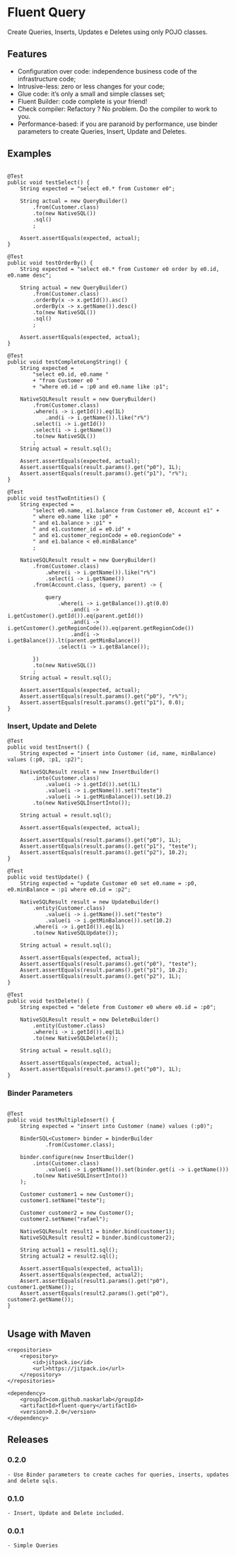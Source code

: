 # Fluent Query

Create Queries, Inserts, Updates e Deletes using only POJO classes.  

## Features

* Configuration over code: independence business code of the infrastructure code;
* Intrusive-less: zero or less changes for your code;
* Glue code: it’s only a small and simple classes set;
* Fluent Builder: code complete is your friend!
* Check compiler: Refactory ? No problem. Do the compiler to work to you.
* Performance-based: if you are paranoid by performance, use binder parameters to create Queries, Insert, Update and Deletes. 

## Examples

```

@Test
public void testSelect() {
	String expected = "select e0.* from Customer e0";
	
	String actual = new QueryBuilder()
		.from(Customer.class)
		.to(new NativeSQL())
		.sql()
		;
	
	Assert.assertEquals(expected, actual);
}

@Test
public void testOrderBy() {
	String expected = "select e0.* from Customer e0 order by e0.id, e0.name desc";
	
	String actual = new QueryBuilder()
		.from(Customer.class)
		.orderBy(x -> x.getId()).asc()
		.orderBy(x -> x.getName()).desc()
		.to(new NativeSQL())
		.sql()
		;
	
	Assert.assertEquals(expected, actual);
}

@Test
public void testCompleteLongString() {
	String expected = 
		"select e0.id, e0.name "
		+ "from Customer e0 "
		+ "where e0.id = :p0 and e0.name like :p1";
	
	NativeSQLResult result = new QueryBuilder()
		.from(Customer.class)
		.where(i -> i.getId()).eq(1L)
			.and(i -> i.getName()).like("r%")
		.select(i -> i.getId())
		.select(i -> i.getName())
		.to(new NativeSQL())
		;
	String actual = result.sql();
	
	Assert.assertEquals(expected, actual);
	Assert.assertEquals(result.params().get("p0"), 1L);
	Assert.assertEquals(result.params().get("p1"), "r%");
}

@Test
public void testTwoEntities() {
	String expected = 
		"select e0.name, e1.balance from Customer e0, Account e1" +
		" where e0.name like :p0" +
		" and e1.balance > :p1" +
		" and e1.customer_id = e0.id" +
		" and e1.customer_regionCode = e0.regionCode" +
		" and e1.balance < e0.minBalance"
		;
	
	NativeSQLResult result = new QueryBuilder()
		.from(Customer.class)
			.where(i -> i.getName()).like("r%")
			.select(i -> i.getName())
		.from(Account.class, (query, parent) -> {
			
			query
				.where(i -> i.getBalance()).gt(0.0)
					.and(i -> i.getCustomer().getId()).eq(parent.getId())
					.and(i -> i.getCustomer().getRegionCode()).eq(parent.getRegionCode())
					.and(i -> i.getBalance()).lt(parent.getMinBalance())
				.select(i -> i.getBalance());
			
		})
		.to(new NativeSQL())
		;
	String actual = result.sql();
	
	Assert.assertEquals(expected, actual);
	Assert.assertEquals(result.params().get("p0"), "r%");
	Assert.assertEquals(result.params().get("p1"), 0.0);
}

```


### Insert, Update and Delete

```
@Test
public void testInsert() {
	String expected = "insert into Customer (id, name, minBalance) values (:p0, :p1, :p2)";
	
	NativeSQLResult result = new InsertBuilder()
		.into(Customer.class)
			.value(i -> i.getId()).set(1L)
			.value(i -> i.getName()).set("teste")
			.value(i -> i.getMinBalance()).set(10.2)
		.to(new NativeSQLInsertInto());
	
	String actual = result.sql();
	
	Assert.assertEquals(expected, actual);
	
	Assert.assertEquals(result.params().get("p0"), 1L);
	Assert.assertEquals(result.params().get("p1"), "teste");
	Assert.assertEquals(result.params().get("p2"), 10.2);
}

@Test
public void testUpdate() {
	String expected = "update Customer e0 set e0.name = :p0, e0.minBalance = :p1 where e0.id = :p2";
	
	NativeSQLResult result = new UpdateBuilder()
		.entity(Customer.class)
			.value(i -> i.getName()).set("teste")
			.value(i -> i.getMinBalance()).set(10.2)
		.where(i -> i.getId()).eq(1L)
		.to(new NativeSQLUpdate());
	
	String actual = result.sql();
	
	Assert.assertEquals(expected, actual);
	Assert.assertEquals(result.params().get("p0"), "teste");
	Assert.assertEquals(result.params().get("p1"), 10.2);
	Assert.assertEquals(result.params().get("p2"), 1L);
}

@Test
public void testDelete() {
	String expected = "delete from Customer e0 where e0.id = :p0";
	
	NativeSQLResult result = new DeleteBuilder()
		.entity(Customer.class)
		.where(i -> i.getId()).eq(1L)
		.to(new NativeSQLDelete());
	
	String actual = result.sql();
	
	Assert.assertEquals(expected, actual);	
	Assert.assertEquals(result.params().get("p0"), 1L);
}

```


### Binder Parameters

```

@Test
public void testMultipleInsert() {
	String expected = "insert into Customer (name) values (:p0)";
	
	BinderSQL<Customer> binder = binderBuilder
			.from(Customer.class);
	
	binder.configure(new InsertBuilder()
		.into(Customer.class)
			.value(i -> i.getName()).set(binder.get(i -> i.getName()))
		.to(new NativeSQLInsertInto())
	);
	
	Customer customer1 = new Customer();
	customer1.setName("teste");
	
	Customer customer2 = new Customer();
	customer2.setName("rafael");
	
	NativeSQLResult result1 = binder.bind(customer1);
	NativeSQLResult result2 = binder.bind(customer2);
	
	String actual1 = result1.sql();
	String actual2 = result2.sql();
	
	Assert.assertEquals(expected, actual1);
	Assert.assertEquals(expected, actual2);
	Assert.assertEquals(result1.params().get("p0"), customer1.getName());
	Assert.assertEquals(result2.params().get("p0"), customer2.getName());
}
	 
```

## Usage with Maven

```
<repositories>
	<repository>
	    <id>jitpack.io</id>
	    <url>https://jitpack.io</url>
	</repository>
</repositories>

<dependency>
    <groupId>com.github.naskarlab</groupId>
    <artifactId>fluent-query</artifactId>
    <version>0.2.0</version>
</dependency>

```


## Releases

### 0.2.0 
	- Use Binder parameters to create caches for queries, inserts, updates and delete sqls.

### 0.1.0 
	- Insert, Update and Delete included.

### 0.0.1 
	- Simple Queries
